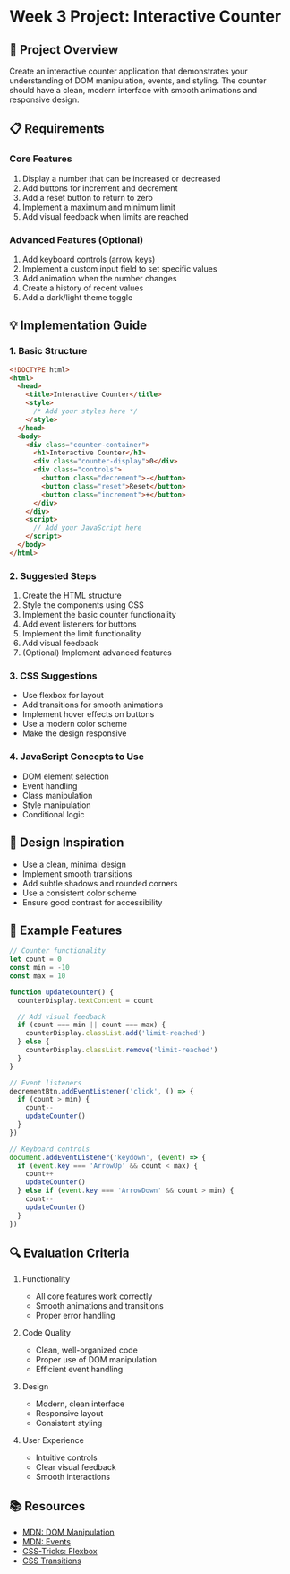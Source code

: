 # Week 3 Project: Interactive Counter

## 🎯 Project Overview

Create an interactive counter application that demonstrates your understanding of DOM manipulation, events, and styling. The counter should have a clean, modern interface with smooth animations and responsive design.

## 📋 Requirements

### Core Features

1. Display a number that can be increased or decreased
2. Add buttons for increment and decrement
3. Add a reset button to return to zero
4. Implement a maximum and minimum limit
5. Add visual feedback when limits are reached

### Advanced Features (Optional)

1. Add keyboard controls (arrow keys)
2. Implement a custom input field to set specific values
3. Add animation when the number changes
4. Create a history of recent values
5. Add a dark/light theme toggle

## 💡 Implementation Guide

### 1. Basic Structure

```html
<!DOCTYPE html>
<html>
  <head>
    <title>Interactive Counter</title>
    <style>
      /* Add your styles here */
    </style>
  </head>
  <body>
    <div class="counter-container">
      <h1>Interactive Counter</h1>
      <div class="counter-display">0</div>
      <div class="controls">
        <button class="decrement">-</button>
        <button class="reset">Reset</button>
        <button class="increment">+</button>
      </div>
    </div>
    <script>
      // Add your JavaScript here
    </script>
  </body>
</html>
```

### 2. Suggested Steps

1. Create the HTML structure
2. Style the components using CSS
3. Implement the basic counter functionality
4. Add event listeners for buttons
5. Implement the limit functionality
6. Add visual feedback
7. (Optional) Implement advanced features

### 3. CSS Suggestions

- Use flexbox for layout
- Add transitions for smooth animations
- Implement hover effects on buttons
- Use a modern color scheme
- Make the design responsive

### 4. JavaScript Concepts to Use

- DOM element selection
- Event handling
- Class manipulation
- Style manipulation
- Conditional logic

## 🎨 Design Inspiration

- Use a clean, minimal design
- Implement smooth transitions
- Add subtle shadows and rounded corners
- Use a consistent color scheme
- Ensure good contrast for accessibility

## 📝 Example Features

```javascript
// Counter functionality
let count = 0
const min = -10
const max = 10

function updateCounter() {
  counterDisplay.textContent = count

  // Add visual feedback
  if (count === min || count === max) {
    counterDisplay.classList.add('limit-reached')
  } else {
    counterDisplay.classList.remove('limit-reached')
  }
}

// Event listeners
decrementBtn.addEventListener('click', () => {
  if (count > min) {
    count--
    updateCounter()
  }
})

// Keyboard controls
document.addEventListener('keydown', (event) => {
  if (event.key === 'ArrowUp' && count < max) {
    count++
    updateCounter()
  } else if (event.key === 'ArrowDown' && count > min) {
    count--
    updateCounter()
  }
})
```

## 🔍 Evaluation Criteria

1. Functionality

   - All core features work correctly
   - Smooth animations and transitions
   - Proper error handling

2. Code Quality

   - Clean, well-organized code
   - Proper use of DOM manipulation
   - Efficient event handling

3. Design

   - Modern, clean interface
   - Responsive layout
   - Consistent styling

4. User Experience
   - Intuitive controls
   - Clear visual feedback
   - Smooth interactions

## 📚 Resources

- [MDN: DOM Manipulation](https://developer.mozilla.org/en-US/docs/Web/API/Document_Object_Model)
- [MDN: Events](https://developer.mozilla.org/en-US/docs/Web/Events)
- [CSS-Tricks: Flexbox](https://css-tricks.com/snippets/css/a-guide-to-flexbox/)
- [CSS Transitions](https://developer.mozilla.org/en-US/docs/Web/CSS/CSS_Transitions)
